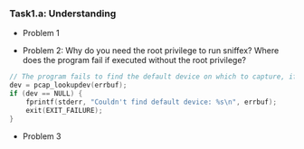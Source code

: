 ### Task1.a: Understanding

- Problem 1

- Problem 2: Why do you need the root privilege to run sniffex? Where does the program fail if executed without the root privilege?
```c
// The program fails to find the default device on which to capture, if executed without no root privilege
dev = pcap_lookupdev(errbuf);
if (dev == NULL) {
	fprintf(stderr, "Couldn't find default device: %s\n", errbuf);
	exit(EXIT_FAILURE);
}

```

- Problem 3
